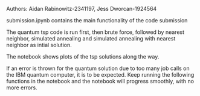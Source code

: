 Authors: Aidan Rabinowitz-2341197, Jess Dworcan-1924564

submission.ipynb contains the main functionality of the code submission

The quantum tsp code is run first, then brute force, followed by nearest neighbor, simulated annealing and simulated annealing with nearest neighbor as intial solution.

The notebook shows plots of the tsp solutions along the way.

If an error is thrown for the quantum solution due to too many job calls on the IBM quantum computer, it is to be expected.
Keep running the following functions in the notebook and the notebook will progress smoothly, with no more errors.
